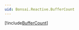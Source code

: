 ```yaml
---
uid: Bonsai.Reactive.BufferCount
---
```


[!include[BufferCount](~/articles/reactive-buffercount.md)]